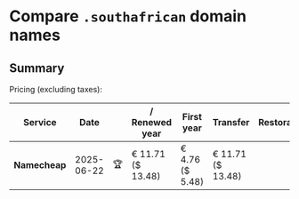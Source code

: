 # Compare `.southafrican` domain names

## Summary

Pricing (excluding taxes):

| Service | Date |  | / Renewed year | First year | Transfer | Restoration |
|--|--|--|--|--|--|--|
| **Namecheap** | 2025-06-22 | 🏆 | € 11.71<br>($ 13.48) | € 4.76<br>($ 5.48) | € 11.71<br>($ 13.48) |  |

